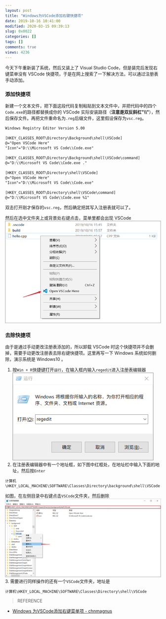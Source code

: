 ```yaml
---
layout: post
title: "Windows为VSCode添加右键快捷项"
date: 2019-10-16 10:41:00
modified: 2020-03-15 09:39:13
slug: 0x0022
categories: []
tags: []
comments: true
views: 4236
---
```

今天下午重新装了系统，然后又装上了 Visual Studio Code，但是装完后发现右键菜单没有 VSCode 快捷项，于是在网上搜索了一下解决方法，可以通过注册表手动添加。<!--more-->
### 添加快捷项
新建一个文本文件，把下面这段代码复制粘贴到文本文件中，并把代码中的四个`Code.exe`的路径都替换成你的 VSCode 实际安装路径（**注意是双反斜杠"\\\\"**），然后保存文件。再把文件重命名为`.reg`后缀文件，这里假设保存为`vsc.reg`。
```
Windows Registry Editor Version 5.00

[HKEY_CLASSES_ROOT\Directory\Background\shell\VSCode]
@="Open VSCode Here"
"Icon"="D:\\Microsoft VS Code\\Code.exe"

[HKEY_CLASSES_ROOT\Directory\Background\shell\VSCode\command]
@="D:\\Microsoft VS Code\\Code.exe ."

[HKEY_CLASSES_ROOT\Directory\shell\VSCode]
@="Open VSCode Here"
"Icon"="D:\\Microsoft VS Code\\Code.exe"

[HKEY_CLASSES_ROOT\Directory\shell\VSCode\command]
@="D:\\Microsoft VS Code\\Code.exe %1"
```

双击打开刚才保存的`vsc.reg`，然后确定把其写入注册表就可以了。

然后在选中文件夹上或背景处右键点击，菜单里都会出现 VSCode
[![Open VSCode Here](/img/0022/0022-1.png "Visual Studio Code Here")](/img/0022/0022-1.png "Visual Studio Code Here")

### 去除快捷项
由于是通过手动更改注册表添加的，所以卸载 VSCode 时这个快捷项并不会删掉，需要手动更改注册表去除右键快捷项。这里再写一下 Windows 系统如何删除，演示系统是 Windows10 。
1. 按`Win + R`快捷键打开`运行`，在输入框内输入`regedit`进入注册表编辑器[![进入注册表编辑器](/img/0022/0022-2.png "进入注册表编辑器")](/img/0022/0022-2.png "进入注册表编辑器")
2. 在注册表编辑器中有一个地址框，如下图中红框处，在地址栏中输入下面的地址，然后按`Enter`
```
计算机\HKEY_LOCAL_MACHINE\SOFTWARE\Classes\Directory\background\shell\VSCode
```
如图，在左侧目录中右键点击`VSCode`文件夹，然后删除
[![删除](/img/0022/0022-3.png "删除")](/img/0022/0022-3.png "删除")
3. 需要进行同样操作的还有一个`VSCode`文件夹，地址是
```
计算机\HKEY_LOCAL_MACHINE\SOFTWARE\Classes\Directory\shell\VSCode
```

> REFERENCE
- <a href="https://www.jianshu.com/p/d7e91b1e33e8">Windows 为VSCode添加右键菜单项 - chnmagnus</a>